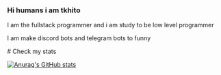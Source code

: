 ### Hi humans i am tkhito
<p>I am the fullstack programmer and i am study to be low level programmer</p>
<p>I am make discord bots and telegram bots to funny</p>
# Check my stats

[![Anurag's GitHub stats](https://github-readme-stats.vercel.app/api?username=str-TkHito)](https://github.com/anuraghazra/github-readme-stats)
